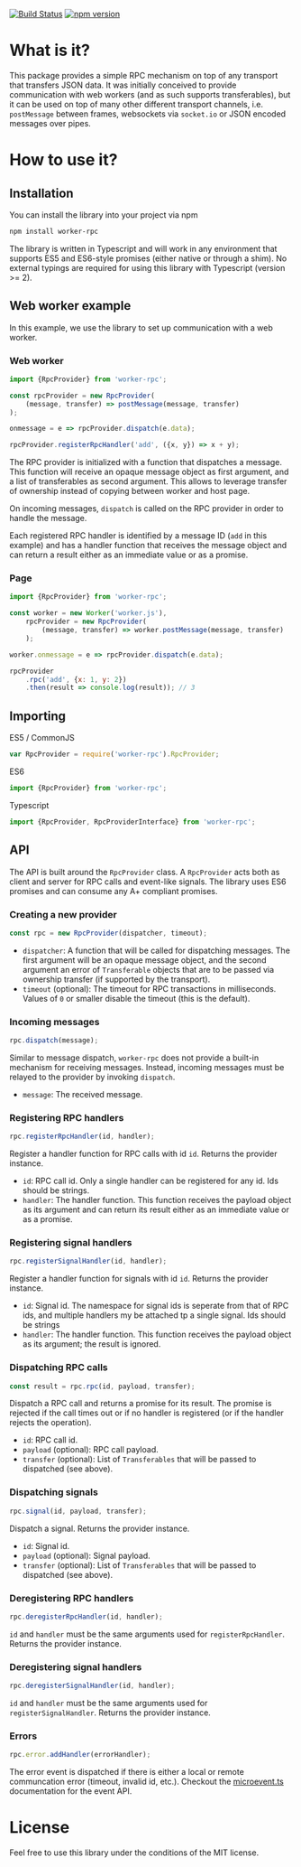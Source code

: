 [![Build Status](https://travis-ci.org/DirtyHairy/worker-rpc.svg?branch=master)](https://travis-ci.org/DirtyHairy/worker-rpc)
[![npm version](https://badge.fury.io/js/worker-rpc.svg)](https://badge.fury.io/js/worker-rpc)

# What is it?

This package provides a simple RPC mechanism on top of any transport that transfers
JSON data. It was initially conceived to provide communication with web workers
(and as such supports transferables), but it can be used on top of many other
different transport channels, i.e. `postMessage` between frames, websockets via
`socket.io` or JSON encoded messages over pipes.

# How to use it?

## Installation

You can install the library into your project via npm

```bash
npm install worker-rpc
```

The library is written in Typescript and will work in any environment that
supports ES5 and ES6-style promises (either native or through a shim).
No external typings are required for using this library with Typescript (version >= 2).

## Web worker example

In this example, we use the library to set up communication with a web worker.

### Web worker

```js
import {RpcProvider} from 'worker-rpc';

const rpcProvider = new RpcProvider(
    (message, transfer) => postMessage(message, transfer)
);

onmessage = e => rpcProvider.dispatch(e.data);

rpcProvider.registerRpcHandler('add', ({x, y}) => x + y);
```

The RPC provider is initialized with a function that dispatches a message.
This function will receive an opaque message object as first argument, and
a list of transferables as second argument. This allows to leverage transfer
of ownership instead of copying between worker and host page.

On incoming messages, `dispatch` is called on the RPC provider in order to
handle the message.

Each registered RPC handler is identified by a message ID (`add` in this example)
and has a handler function that receives the message object and can return a
result either as an immediate value or as a promise. 

### Page

```js
import {RpcProvider} from 'worker-rpc';

const worker = new Worker('worker.js'),
    rpcProvider = new RpcProvider(
        (message, transfer) => worker.postMessage(message, transfer)
    );

worker.onmessage = e => rpcProvider.dispatch(e.data);

rpcProvider
    .rpc('add', {x: 1, y: 2})
    .then(result => console.log(result)); // 3
```

## Importing

ES5 / CommonJS

```js
var RpcProvider = require('worker-rpc').RpcProvider;
```

ES6

```js
import {RpcProvider} from 'worker-rpc';
```

Typescript

```ts
import {RpcProvider, RpcProviderInterface} from 'worker-rpc';
```

##  API

The API is built around the `RpcProvider` class. A `RpcProvider` acts both as
client and server for RPC calls and event-like signals. The library uses ES6
promises and can consume any A+ compliant promises.

### Creating a new provider

```js
const rpc = new RpcProvider(dispatcher, timeout);
```

 * `dispatcher`: A function that will be called for dispatching messages. The
    first argument will be an opaque message object, and the second argument
    an error of `Transferable` objects that are to be passed via ownership
    transfer (if supported by the transport).
 * `timeout` (optional): The timeout for RPC transactions in milliseconds.
    Values of `0` or smaller disable the timeout (this is the default).

### Incoming messages

```js
rpc.dispatch(message);
```

Similar to message dispatch, `worker-rpc` does not provide a built-in mechanism
for receiving messages. Instead, incoming messages must be relayed to the provider
by invoking `dispatch`.

 * `message`: The received message.

### Registering RPC handlers

```js
rpc.registerRpcHandler(id, handler);
```

Register a handler function for RPC calls with id `id`. Returns the provider instance.

 * `id`: RPC call id. Only a single handler can be registered for any id. Ids should
    be strings.
 * `handler`: The handler function. This function receives the payload object as
    its argument and can return its result either as an immediate value or as a 
    promise.

### Registering signal handlers

```js
rpc.registerSignalHandler(id, handler);
```

Register a handler function for signals with id `id`. Returns the provider instance.

 * `id`: Signal id. The namespace for signal ids is seperate from that of RPC ids,
    and multiple handlers my be attached tp a single signal. Ids should be strings
 * `handler`: The handler function. This function receives the payload object as
    its argument; the result is ignored.

### Dispatching RPC calls

```js
const result = rpc.rpc(id, payload, transfer);
```

Dispatch a RPC call and returns a promise for its result. The promise is rejected
if the call times out or if no handler is registered (or if the handler rejects
the operation).

 * `id`: RPC call id.
 * `payload` (optional): RPC call payload.
 * `transfer` (optional): List of `Transferables` that will be passed to dispatched
   (see above).

### Dispatching signals

```js
rpc.signal(id, payload, transfer);
```

Dispatch a signal. Returns the provider instance.

 * `id`: Signal id.
 * `payload` (optional): Signal payload.
 * `transfer` (optional): List of `Transferables` that will be passed to dispatched
   (see above).

### Deregistering RPC handlers

```js
rpc.deregisterRpcHandler(id, handler);
```

`id` and `handler` must be the same arguments used for `registerRpcHandler`.
Returns the provider instance.

### Deregistering signal handlers

```js
rpc.deregisterSignalHandler(id, handler);
```

`id` and `handler` must be the same arguments used for `registerSignalHandler`.
Returns the provider instance.

### Errors

```js
rpc.error.addHandler(errorHandler);
```

The error event is dispatched if there is either a local or remote communcation
error (timeout, invalid id, etc.). Checkout the
[microevent.ts](https://github.com/DirtyHairy/microevent)
documentation for the event API.

# License

Feel free to use this library under the conditions of the MIT license.

